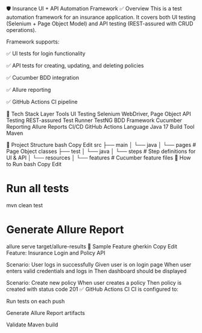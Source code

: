 🛡️ Insurance UI + API Automation Framework
✅ Overview
This is a test automation framework for an insurance application. It covers both UI testing (Selenium + Page Object Model) and API testing (REST-assured with CRUD operations).

Framework supports:

✅ UI tests for login functionality

✅ API tests for creating, updating, and deleting policies

✅ Cucumber BDD integration

✅ Allure reporting

✅ GitHub Actions CI pipeline

🔧 Tech Stack
Layer	Tools
UI Testing	Selenium WebDriver, Page Object
API Testing	REST-assured
Test Runner	TestNG
BDD Framework	Cucumber
Reporting	Allure Reports
CI/CD	GitHub Actions
Language	Java 17
Build Tool	Maven

📂 Project Structure
bash
Copy
Edit
src
├── main
│   └── java
│       └── pages                  # Page Object classes
├── test
│   └── java
│       └── steps                  # Step definitions for UI & API
│   └── resources
│       └── features               # Cucumber feature files
🚀 How to Run
bash
Copy
Edit
# Run all tests
mvn clean test

# Generate Allure Report
allure serve target/allure-results
🧪 Sample Feature
gherkin
Copy
Edit
Feature: Insurance Login and Policy API

  Scenario: User logs in successfully
    Given user is on login page
    When user enters valid credentials and logs in
    Then dashboard should be displayed

  Scenario: Create new policy
    When user creates a policy
    Then policy is created with status code 201
✅ GitHub Actions CI
CI is configured to:

Run tests on each push

Generate Allure Report artifacts

Validate Maven build

